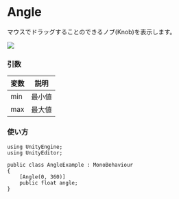 Angle
==========================

マウスでドラッグすることのできるノブ(Knob)を表示します。


![](https://dl.dropboxusercontent.com/u/153254465/screenshot2/ss%202015-07-20%2014.42.13.png)

### 引数

|変数|説明|
|---|---|
|min|最小値|
|max|最大値|

### 使い方

```
using UnityEngine;
using UnityEditor;

public class AngleExample : MonoBehaviour
{
    [Angle(0, 360)]
    public float angle;
}
```
